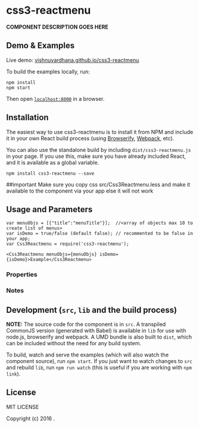 # css3-reactmenu

__COMPONENT DESCRIPTION GOES HERE__


## Demo & Examples

Live demo: [vishnuvardhana.github.io/css3-reactmenu](http://vishnuvardhana.github.io/css3-reactmenu/)

To build the examples locally, run:

```
npm install
npm start
```

Then open [`localhost:8000`](http://localhost:8000) in a browser.


## Installation

The easiest way to use css3-reactmenu is to install it from NPM and include it in your own React build process (using [Browserify](http://browserify.org), [Webpack](http://webpack.github.io/), etc).

You can also use the standalone build by including `dist/css3-reactmenu.js` in your page. If you use this, make sure you have already included React, and it is available as a global variable.

```
npm install css3-reactmenu --save
```


##important
Make sure you copy  css src/Css3Reactmenu.less and make it available to the component via your app else it will not work

## Usage and Parameters



```
var menuObjs = [{"title":"menuTitle"}];  //<array of objects max 10 to create list of menus>
var isDemo = true/false (default false); // recommented to be false in your app;
var Css3Reactmenu = require('css3-reactmenu');

<Css3Reactmenu menuObjs={menuObjs} isDemo={isDemo}>Example</Css3Reactmenu>
```

### Properties



### Notes




## Development (`src`, `lib` and the build process)

**NOTE:** The source code for the component is in `src`. A transpiled CommonJS version (generated with Babel) is available in `lib` for use with node.js, browserify and webpack. A UMD bundle is also built to `dist`, which can be included without the need for any build system.

To build, watch and serve the examples (which will also watch the component source), run `npm start`. If you just want to watch changes to `src` and rebuild `lib`, run `npm run watch` (this is useful if you are working with `npm link`).

## License

MIT LICENSE

Copyright (c) 2016 .
